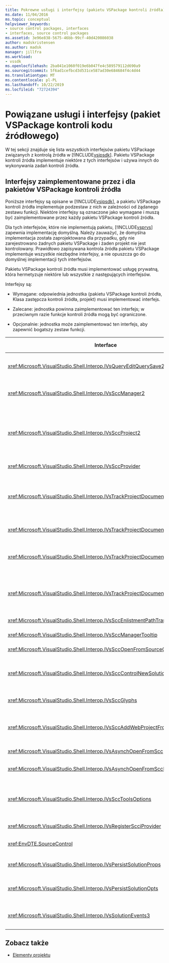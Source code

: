 ```yaml
---
title: Pokrewne usługi i interfejsy (pakietu VSPackage kontroli źródła) | Microsoft Docs
ms.date: 11/04/2016
ms.topic: conceptual
helpviewer_keywords:
- source control packages, interfaces
- interfaces, source control packages
ms.assetid: 3e96e838-5675-46bb-99cf-40d420086038
author: madskristensen
ms.author: madsk
manager: jillfra
ms.workload:
- vssdk
ms.openlocfilehash: 2ba041e1060f019e6b047fe4c589579112d690a9
ms.sourcegitcommit: 5f6ad1cefbcd3d531ce587ad30e684684f4c4d44
ms.translationtype: MT
ms.contentlocale: pl-PL
ms.lasthandoff: 10/22/2019
ms.locfileid: "72724394"
---
```

# <a name="related-services-and-interfaces-source-control-vspackage"></a>Powiązane usługi i interfejsy (pakiet VSPackage kontroli kodu źródłowego)
W tej sekcji znajduje się lista wszystkich interfejsów pakietu VSPackage związanych z kontrolą źródła w [!INCLUDE[vsipsdk](../../extensibility/includes/vsipsdk_md.md)]. Pakietu VSPackage kontroli źródła implementuje niektóre z tych interfejsów i używa innych do wykonywania zadań kontroli źródła.

## <a name="interfaces-implemented-by-and-for-source-control-vspackages"></a>Interfejsy zaimplementowane przez i dla pakietów VSPackage kontroli źródła
 Poniższe interfejsy są opisane w [!INCLUDE[vsipsdk](../../extensibility/includes/vsipsdk_md.md)], a pakietu VSPackage kontroli źródła implementuje podzestaw z nich w zależności od żądanego zestawu funkcji. Niektóre interfejsy są oznaczone jako wymagane i muszą być zaimplementowane przez każdy pakietu VSPackage kontroli źródła.

 Dla tych interfejsów, które nie implementują pakietu, [!INCLUDE[vsprvs](../../code-quality/includes/vsprvs_md.md)] zapewnia implementację domyślną. Należy zauważyć, że domyślna implementacja została zaprojektowana dla przypadku, gdy nie zarejestrowano żadnych pakietu VSPackage i żaden projekt nie jest kontrolowany. Prawidłowo zapisywana kontrola źródła pakietu VSPackage implementuje wszystkie niezbędne interfejsy, a nie opuszcza go do domyślnej implementacji tych interfejsów.

 Pakietu VSPackage kontroli źródła musi implementować usługę prywatną, która hermetyzuje niektóre lub wszystkie z następujących interfejsów.

 Interfejsy są:

- Wymagane: odpowiednia jednostka (pakietu VSPackage kontroli źródła, Klasa zastępcza kontroli źródła, projekt) musi implementować interfejs.

- Zalecane: jednostka powinna zaimplementować ten interfejs; w przeciwnym razie funkcje kontroli źródła mogą być ograniczone.

- Opcjonalnie: jednostka może zaimplementować ten interfejs, aby zapewnić bogatszy zestaw funkcji.

| Interface | Cel | Zaimplementowane przez | Wprowadzą? |
| - | - |--------------------------|-------------|
| <xref:Microsoft.VisualStudio.Shell.Interop.IVsQueryEditQuerySave2> | Edytory wywołują ten interfejs Przed zmodyfikowaniem lub zapisaniem pliku. Pakietu VSPackage kontroli źródła może wyewidencjonować plik lub odrzucić operację, jeśli wyewidencjonowanie nie powiedzie się. | Pakietu VSPackage kontroli źródła | Zalecane |
| <xref:Microsoft.VisualStudio.Shell.Interop.IVsSccManager2> | Ten interfejs zapewnia podstawowe funkcje kontroli źródła dla projektów, takie jak rejestrowanie i Wyrejestrowywanie projektów z kontrolą źródła i zapewnianie pomocy technicznej dla podstawowych symboli kontroli źródła. | Pakietu VSPackage kontroli źródła | Wymagane |
| <xref:Microsoft.VisualStudio.Shell.Interop.IVsSccProject2> | Ten interfejs jest uzyskiwany z <xref:Microsoft.VisualStudio.Shell.Interop.IVsHierarchy> za pomocą funkcji <xref:System.Runtime.InteropServices.Marshal.QueryInterface%2A> lub poprzez po prostu rzutowanie obiektu implementującego `IVsHierarchy` na `IVsSccProject2`. Służy do pobierania plików pod kontrolą źródła w projekcie lub do informowania projektu bieżącego stanu lub lokalizacji kontroli źródła. | Projekt | Wymagane |
| <xref:Microsoft.VisualStudio.Shell.Interop.IVsSccProvider> | Moduł integracji używa tego interfejsu do ustawienia bieżącego aktywnego pakietu VSPackage. | Pakietu VSPackage kontroli źródła | Wymagane |
| <xref:Microsoft.VisualStudio.Shell.Interop.IVsTrackProjectDocuments2> | Ten interfejs jest oparty na modelu subskrypcji. Każdy pakietu VSPackage może sygnalizować, że chce otrzymywać zdarzenia dokumentu i polecić powłokę w przypadku zdarzeń, które się zdarzają. Jest zaimplementowany i obsługiwany przez [!INCLUDE[vsprvs](../../code-quality/includes/vsprvs_md.md)], co z kolei powoduje przekazanie zdarzeń implementujących `IVsTrackProjectDocumentsEvents2` do pakietu VSPackage. | Procedura wejścia kontroli źródła | Wymagane |
| <xref:Microsoft.VisualStudio.Shell.Interop.IVsTrackProjectDocuments3> | Ten interfejs zapewnia przetwarzanie wsadowe, synchronizowane operacje odczytu/zapisu oraz zaawansowaną metodę `OnQueryAddFiles`. | Procedura wejścia kontroli źródła | Wymagane |
| <xref:Microsoft.VisualStudio.Shell.Interop.IVsTrackProjectDocumentsEvents2> | **Eksplorator rozwiązań** i projekty wywołują ten interfejs po dodaniu nowych plików do projektów lub po zmianie nazwy plików i folderów lub usunięciu ich z projektów. Pakietu VSPackage kontroli źródła może wyewidencjonować plik projektu lub anulować operację. | Pakietu VSPackage kontroli źródła | Zalecane |
| <xref:Microsoft.VisualStudio.Shell.Interop.IVsTrackProjectDocumentsEvents3> | **Eksplorator rozwiązań** i projekty wywołują ten interfejs w odpowiedzi na wywołania metod interfejsu IVstrackProjectDocuments3. Pakietu VSPackage kontroli źródła może śledzić operacje wsadowe, synchronizować operacje odczytu i zapisu oraz korzystać z bardziej zaawansowanej metody `OnQueryAddFiles`. | Pakietu VSPackage kontroli źródła | Zalecane |
| <xref:Microsoft.VisualStudio.Shell.Interop.IVsSccEnlistmentPathTranslation> | Ten interfejs zapewnia obsługę zarządzania rejestracją dla projektów sieci Web. | Pakietu VSPackage kontroli źródła | Zalecane |
| <xref:Microsoft.VisualStudio.Shell.Interop.IVsSccManagerTooltip> | Ten interfejs służy do pobierania etykietek narzędzi dla plików kontrolowanych przez źródło w projektach. | Pakietu VSPackage kontroli źródła | Optional |
| <xref:Microsoft.VisualStudio.Shell.Interop.IVsSccOpenFromSourceControl> | Ten interfejs zapewnia obsługę rozszerzenia przestrzeni nazw. | Pakietu VSPackage kontroli źródła | Optional |
| <xref:Microsoft.VisualStudio.Shell.Interop.IVsSccControlNewSolution> | Pakietu VSPackage używa tego interfejsu do integrowania rozszerzenia przestrzeni nazw w oknach dialogowych **Nowy**, **Otwórz**lub **Zapisz** . W związku z tym projekty mogą być automatycznie dodawane do kontroli źródła podczas tworzenia lub dodawane do kontroli źródła, gdy trwa operacja zapisywania. | Pakietu VSPackage kontroli źródła | Optional |
| <xref:Microsoft.VisualStudio.Shell.Interop.IVsSccGlyphs> | Pakietu VSPackage używa tego interfejsu, aby zdefiniować dodatkowe glify jako glify kontroli źródła dla węzłów w **Eksplorator rozwiązań**. | Pakietu VSPackage kontroli źródła | Optional |
| <xref:Microsoft.VisualStudio.Shell.Interop.IVsSccAddWebProjectFromSourceControl> | Okno dialogowe **Dodawanie** dla projektów sieci Web używa tego interfejsu. Zapewnia metody przeglądania w poszukiwaniu lokalizacji kontroli źródła i otwierania projektu sieci Web, który został wcześniej dodany w repozytorium kontroli źródła w tej lokalizacji. | Pakietu VSPackage kontroli źródła | Zalecane |
| <xref:Microsoft.VisualStudio.Shell.Interop.IVsAsynchOpenFromScc> | Ten interfejs zapewnia obsługę asynchronicznego (w tle) ładowania projektów z kontroli źródła. | Pakietu VSPackage kontroli źródła | Optional |
| <xref:Microsoft.VisualStudio.Shell.Interop.IVsAsynchOpenFromSccProjectEvents> | Ten interfejs umożliwia projektom oglądanie postępu asynchronicznego ładowania zainicjowane przez <xref:Microsoft.VisualStudio.Shell.Interop.IVsAsynchOpenFromScc>. | Projekt | Optional |
| <xref:Microsoft.VisualStudio.Shell.Interop.IVsSccToolsOptions> | Ten interfejs umożliwia IDE zapytania o aktywny pakietu VSPackage kontroli źródła. IDE wysyła zapytanie do wartości ustawień kontroli źródła, które mają znaczenie nawet wtedy, gdy nie ma żadnych zarejestrowanych aktywnych kontroli źródła pakietu VSPackage. Ten interfejs jest zaimplementowany i obsługiwany przez [!INCLUDE[vsprvs](../../code-quality/includes/vsprvs_md.md)]. | Procedura wejścia kontroli źródła | Wymagane |
| <xref:Microsoft.VisualStudio.Shell.Interop.IVsRegisterScciProvider> | Ten interfejs jest używany podczas rejestrowania pakietu VSPackage kontroli źródła. | Procedura wejścia kontroli źródła | Wymagane |
| <xref:EnvDTE.SourceControl> | Ten interfejs jest używany w automatyzacji. W związku z tym uwidacznia tylko funkcje, które mogą być wykonywane bez wyświetlania interfejsu użytkownika. | Pakietu VSPackage kontroli źródła | Optional |
| <xref:Microsoft.VisualStudio.Shell.Interop.IVsPersistSolutionProps> | Ten interfejs służy do zapisywania ustawień kontroli źródła w pliku rozwiązania (. sln). Te ustawienia obejmują lokalizację kontroli źródła i flagi stanu kontroli źródła. | Pakietu VSPackage kontroli źródła | Zalecane |
| <xref:Microsoft.VisualStudio.Shell.Interop.IVsPersistSolutionOpts> | Ten interfejs służy do zapisywania ustawień kontroli źródła w pliku opcji rozwiązania (. suo). Może to dotyczyć specyficznych dla użytkownika ustawień kontroli źródła, takich jak lokalizacja rejestracji bieżącego użytkownika. | Pakietu VSPackage kontroli źródła | Zalecane |
| <xref:Microsoft.VisualStudio.Shell.Interop.IVsSolutionEvents3> | Ten interfejs służy do monitorowania zdarzeń w celu wykonywania operacji, takich jak Ewidencjonowanie plików projektu przed zamknięciem rozwiązań lub pobieranie nowych plików z kontroli źródła podczas otwierania projektu. | Pakietu VSPackage kontroli źródła | Zalecane |

## <a name="see-also"></a>Zobacz także
- [Elementy projektu](../../extensibility/internals/source-control-vspackage-design-elements.md)